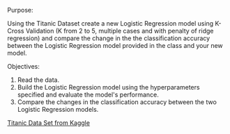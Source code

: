 Purpose:

Using the Titanic Dataset create a new Logistic Regression model using K- Cross Validation (K from 2 to 5, multiple cases and with penalty of ridge regression) and compare the change in the the classification accuracy between the Logistic Regression model provided in the class and your new model.

Objectives:

1. Read the data.
2. Build the Logistic Regression model using the hyperparameters specified and evaluate the model's performance.
3. Compare the changes in the classification accuracy between the two Logistic Regression models.

[Titanic Data Set from Kaggle](https://www.kaggle.com/c/titanic)
